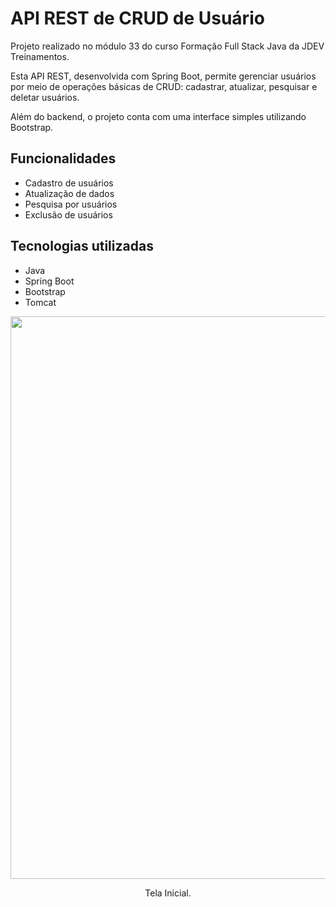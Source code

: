 # API REST de CRUD de Usuário

Projeto realizado no módulo 33 do curso Formação Full Stack Java da JDEV Treinamentos.

Esta API REST, desenvolvida com Spring Boot, permite gerenciar usuários por meio de operações básicas de CRUD: cadastrar, atualizar, pesquisar e deletar usuários.

Além do backend, o projeto conta com uma interface simples utilizando Bootstrap.

## Funcionalidades

- Cadastro de usuários
- Atualização de dados
- Pesquisa por usuários
- Exclusão de usuários

## Tecnologias utilizadas

- Java
- Spring Boot
- Bootstrap
- Tomcat

<div align="center">
  <img src = "https://github.com/user-attachments/assets/f83242b6-139c-4981-87b4-638afc9733bd" width="900px" />
</div>
<p align="center">Tela Inicial.</p>
